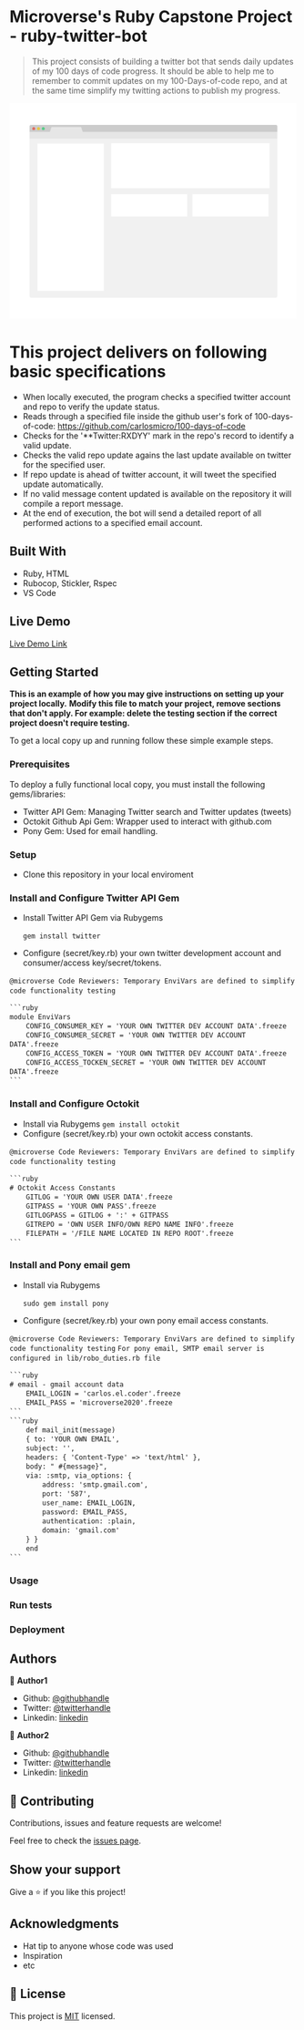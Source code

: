 # Microverse's Ruby Capstone Project - ruby-twitter-bot

> This project consists of building a twitter bot that sends daily updates of my 100 days of code progress. It should be able to help me to remember to commit updates on my 100-Days-of-code repo, and at the same time simplify my twitting actions to publish my progress.

![screenshot](./app_screenshot.png)

# This project delivers on following basic specifications
- When locally executed, the program checks a specified twitter account and repo to verify the update status.
- Reads through a specified file inside the github user's fork of 100-days-of-code: https://github.com/carlosmicro/100-days-of-code
- Checks for the '**Twitter:RXDYY' mark in the repo's record to identify a valid update.
- Checks the valid repo update agains the last update available on twitter for the specified user.
- If repo update is ahead of twitter account, it will tweet the specified update automatically. 
- If no valid message content updated is available on the repository it will compile a report message.
- At the end of execution, the bot will send a detailed report of all performed actions to a specified email account.


## Built With

- Ruby, HTML
- Rubocop, Stickler, Rspec
- VS Code

## Live Demo

[Live Demo Link](https://livedemo.com)


## Getting Started



**This is an example of how you may give instructions on setting up your project locally.**
**Modify this file to match your project, remove sections that don't apply. For example: delete the testing section if the correct project doesn't require testing.**


To get a local copy up and running follow these simple example steps.

### Prerequisites
To deploy a fully functional local copy, you must install the following gems/libraries: 
- Twitter API Gem: Managing Twitter search and Twitter updates (tweets)
- Octokit Github Api Gem: Wrapper used to interact with github.com
- Pony Gem: Used for email handling.

### Setup
- Clone this repository in your local enviroment

### Install and Configure Twitter API Gem
- Install Twitter API Gem via Rubygems
    
    ```gem install twitter```

- Configure (secret/key.rb) your own twitter development account and consumer/access key/secret/tokens.

```@microverse Code Reviewers: Temporary EnviVars are defined to simplify code functionality testing```

    ```ruby
    module EnviVars
        CONFIG_CONSUMER_KEY = 'YOUR OWN TWITTER DEV ACCOUNT DATA'.freeze
        CONFIG_CONSUMER_SECRET = 'YOUR OWN TWITTER DEV ACCOUNT DATA'.freeze
        CONFIG_ACCESS_TOKEN = 'YOUR OWN TWITTER DEV ACCOUNT DATA'.freeze
        CONFIG_ACCESS_TOCKEN_SECRET = 'YOUR OWN TWITTER DEV ACCOUNT DATA'.freeze
    ```
### Install and Configure Octokit
- Install via Rubygems
    ```gem install octokit```
- Configure (secret/key.rb) your own octokit access constants.

```@microverse Code Reviewers: Temporary EnviVars are defined to simplify code functionality testing```

    ```ruby
    # Octokit Access Constants
        GITLOG = 'YOUR OWN USER DATA'.freeze
        GITPASS = 'YOUR OWN PASS'.freeze
        GITLOGPASS = GITLOG + ':' + GITPASS
        GITREPO = 'OWN USER INFO/OWN REPO NAME INFO'.freeze
        FILEPATH = '/FILE NAME LOCATED IN REPO ROOT'.freeze
    ```
### Install and Pony email gem
- Install via Rubygems

    ```sudo gem install pony```

- Configure (secret/key.rb) your own pony email access constants.

```@microverse Code Reviewers: Temporary EnviVars are defined to simplify code functionality testing```
```For pony email, SMTP email server is configured in lib/robo_duties.rb file```

    ```ruby
    # email - gmail account data
        EMAIL_LOGIN = 'carlos.el.coder'.freeze
        EMAIL_PASS = 'microverse2020'.freeze
    ```
    ```ruby
        def mail_init(message)
        { to: 'YOUR OWN EMAIL',
        subject: '',
        headers: { 'Content-Type' => 'text/html' },
        body: " #{message}",
        via: :smtp, via_options: {
            address: 'smtp.gmail.com',
            port: '587',
            user_name: EMAIL_LOGIN,
            password: EMAIL_PASS,
            authentication: :plain,
            domain: 'gmail.com'
        } }
        end
    ```

### Usage

### Run tests

### Deployment



## Authors

👤 **Author1**

- Github: [@githubhandle](https://github.com/githubhandle)
- Twitter: [@twitterhandle](https://twitter.com/twitterhandle)
- Linkedin: [linkedin](https://linkedin.com/linkedinhandle)

👤 **Author2**

- Github: [@githubhandle](https://github.com/githubhandle)
- Twitter: [@twitterhandle](https://twitter.com/twitterhandle)
- Linkedin: [linkedin](https://linkedin.com/linkedinhandle)

## 🤝 Contributing

Contributions, issues and feature requests are welcome!

Feel free to check the [issues page](issues/).

## Show your support

Give a ⭐️ if you like this project!

## Acknowledgments

- Hat tip to anyone whose code was used
- Inspiration
- etc

## 📝 License

This project is [MIT](lic.url) licensed.
